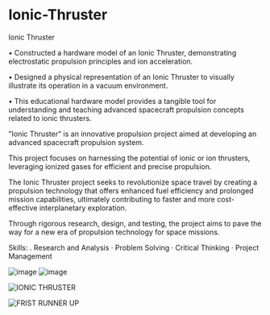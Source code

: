 # Ionic-Thruster
Ionic Thruster

•	Constructed a hardware model of an Ionic Thruster, demonstrating electrostatic propulsion principles and ion acceleration.

•	Designed a physical representation of an Ionic Thruster to visually illustrate its operation in a vacuum environment.

•	This educational hardware model provides a tangible tool for understanding and teaching advanced spacecraft propulsion concepts related to ionic thrusters.

"Ionic Thruster" is an innovative propulsion project aimed at developing an advanced spacecraft propulsion system.

This project focuses on harnessing the potential of ionic or ion thrusters, leveraging ionized gases for efficient and precise propulsion.

The Ionic Thruster project seeks to revolutionize space travel by creating a propulsion technology that offers enhanced fuel efficiency and prolonged mission capabilities, ultimately contributing to faster and more cost-effective interplanetary exploration. 

Through rigorous research, design, and testing, the project aims to pave the way for a new era of propulsion technology for space missions.


Skills:
. Research and Analysis 
· Problem Solving 
· Critical Thinking 
· Project Management


![image](https://github.com/palashmajhi23/Ionic-Thruster/assets/128633751/a8d6f9e6-dd2d-4b81-a7e7-a9270ed0f35b)
![image](https://github.com/palashmajhi23/Ionic-Thruster/assets/128633751/5dacc8b2-ecac-4862-9e1b-1b52e81b7b83)

![IONIC THRUSTER](https://github.com/palashmajhi23/Ionic-Thruster/assets/128633751/79cdbe2a-f605-4e62-a830-419808d82d6b)

![FRIST RUNNER UP](https://github.com/palashmajhi23/Ionic-Thruster/assets/128633751/f8b99eda-6c1a-4624-a202-921763b0994d)
